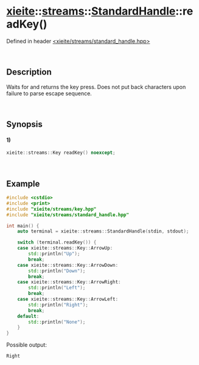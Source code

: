 # [xieite](../../../../../xieite.md)\:\:[streams](../../../../../streams.md)\:\:[StandardHandle](../../../standard_handle.md)\:\:readKey\(\)
Defined in header [<xieite/streams/standard_handle.hpp>](../../../../../../include/xieite/streams/standard_handle.hpp)

&nbsp;

## Description
Waits for and returns the key press. Does not put back characters upon failure to parse escape sequence.

&nbsp;

## Synopsis
#### 1)
```cpp
xieite::streams::Key readKey() noexcept;
```

&nbsp;

## Example
```cpp
#include <cstdio>
#include <print>
#include "xieite/streams/key.hpp"
#include "xieite/streams/standard_handle.hpp"

int main() {
    auto terminal = xieite::streams::StandardHandle(stdin, stdout);

    switch (terminal.readKey()) {
    case xieite::streams::Key::ArrowUp:
        std::println("Up");
        break;
    case xieite::streams::Key::ArrowDown:
        std::println("Down");
        break;
    case xieite::streams::Key::ArrowRight:
        std::println("Left");
        break;
    case xieite::streams::Key::ArrowLeft:
        std::println("Right");
        break;
    default:
        std::println("None");
    }
}
```
Possible output:
```
Right
```

